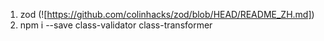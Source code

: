 1. zod (![https://github.com/colinhacks/zod/blob/HEAD/README_ZH.md])
2. npm i --save class-validator class-transformer